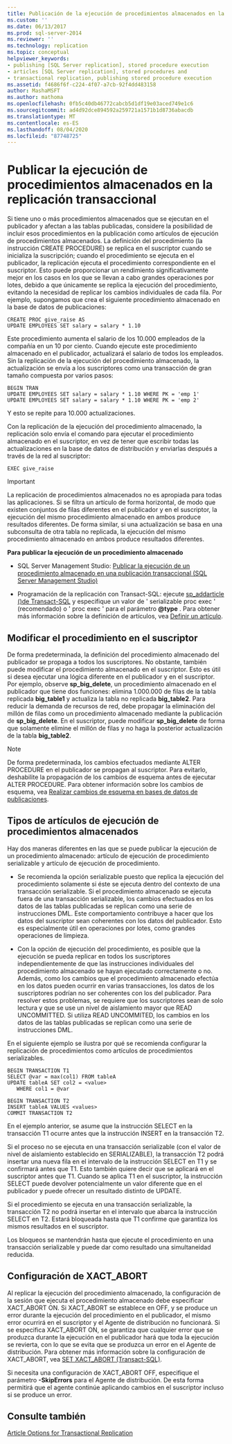 ```yaml
---
title: Publicación de la ejecución de procedimientos almacenados en la replicación transaccional | Microsoft Docs
ms.custom: ''
ms.date: 06/13/2017
ms.prod: sql-server-2014
ms.reviewer: ''
ms.technology: replication
ms.topic: conceptual
helpviewer_keywords:
- publishing [SQL Server replication], stored procedure execution
- articles [SQL Server replication], stored procedures and
- transactional replication, publishing stored procedure execution
ms.assetid: f4686f6f-c224-4f07-a7cb-92f4dd483158
author: MashaMSFT
ms.author: mathoma
ms.openlocfilehash: 0fb5c40db46772cabcb5d1df19e03aced749e1c6
ms.sourcegitcommit: ad4d92dce894592a259721a1571b1d8736abacdb
ms.translationtype: MT
ms.contentlocale: es-ES
ms.lasthandoff: 08/04/2020
ms.locfileid: "87748725"
---
```

# <a name="publishing-stored-procedure-execution-in-transactional-replication"></a>Publicar la ejecución de procedimientos almacenados en la replicación transaccional
  Si tiene uno o más procedimientos almacenados que se ejecutan en el publicador y afectan a las tablas publicadas, considere la posibilidad de incluir esos procedimientos en la publicación como artículos de ejecución de procedimientos almacenados. La definición del procedimiento (la instrucción CREATE PROCEDURE) se replica en el suscriptor cuando se inicializa la suscripción; cuando el procedimiento se ejecuta en el publicador, la replicación ejecuta el procedimiento correspondiente en el suscriptor. Esto puede proporcionar un rendimiento significativamente mejor en los casos en los que se llevan a cabo grandes operaciones por lotes, debido a que únicamente se replica la ejecución del procedimiento, evitando la necesidad de replicar los cambios individuales de cada fila. Por ejemplo, supongamos que crea el siguiente procedimiento almacenado en la base de datos de publicaciones:  
  
```  
CREATE PROC give_raise AS  
UPDATE EMPLOYEES SET salary = salary * 1.10  
```  
  
 Este procedimiento aumenta el salario de los 10.000 empleados de la compañía en un 10 por ciento. Cuando ejecute este procedimiento almacenado en el publicador, actualizará el salario de todos los empleados. Sin la replicación de la ejecución del procedimiento almacenado, la actualización se envía a los suscriptores como una transacción de gran tamaño compuesta por varios pasos:  
  
```  
BEGIN TRAN  
UPDATE EMPLOYEES SET salary = salary * 1.10 WHERE PK = 'emp 1'  
UPDATE EMPLOYEES SET salary = salary * 1.10 WHERE PK = 'emp 2'  
```  
  
 Y esto se repite para 10.000 actualizaciones.  
  
 Con la replicación de la ejecución del procedimiento almacenado, la replicación solo envía el comando para ejecutar el procedimiento almacenado en el suscriptor, en vez de tener que escribir todas las actualizaciones en la base de datos de distribución y enviarlas después a través de la red al suscriptor:  
  
```  
EXEC give_raise  
```  
  
> [!IMPORTANT]  
>  La replicación de procedimientos almacenados no es apropiada para todas las aplicaciones. Si se filtra un artículo de forma horizontal, de modo que existen conjuntos de filas diferentes en el publicador y en el suscriptor, la ejecución del mismo procedimiento almacenado en ambos produce resultados diferentes. De forma similar, si una actualización se basa en una subconsulta de otra tabla no replicada, la ejecución del mismo procedimiento almacenado en ambos produce resultados diferentes.  
  
 **Para publicar la ejecución de un procedimiento almacenado**  
  
-   SQL Server Management Studio: [Publicar la ejecución de un procedimiento almacenado en una publicación transaccional &#40;SQL Server Management Studio&#41;](../publish/publish-execution-of-stored-procedure-in-transactional-publication.md)  
  
-   Programación de la replicación con Transact-SQL: ejecute [sp_addarticle &#40;&#41;de Transact-SQL](/sql/relational-databases/system-stored-procedures/sp-addarticle-transact-sql) y especifique un valor de ' serializable proc exec ' (recomendado) o ' proc exec ' para el parámetro **@type** . Para obtener más información sobre la definición de artículos, vea [Definir un artículo](../publish/define-an-article.md).  
  
## <a name="modifying-the-procedure-at-the-subscriber"></a>Modificar el procedimiento en el suscriptor  
 De forma predeterminada, la definición del procedimiento almacenado del publicador se propaga a todos los suscriptores. No obstante, también puede modificar el procedimiento almacenado en el suscriptor. Esto es útil si desea ejecutar una lógica diferente en el publicador y en el suscriptor. Por ejemplo, observe **sp_big_delete**, un procedimiento almacenado en el publicador que tiene dos funciones: elimina 1.000.000 de filas de la tabla replicada **big_table1** y actualiza la tabla no replicada **big_table2**. Para reducir la demanda de recursos de red, debe propagar la eliminación del millón de filas como un procedimiento almacenado mediante la publicación de **sp_big_delete**. En el suscriptor, puede modificar **sp_big_delete** de forma que solamente elimine el millón de filas y no haga la posterior actualización de la tabla **big_table2**.  
  
> [!NOTE]  
>  De forma predeterminada, los cambios efectuados mediante ALTER PROCEDURE en el publicador se propagan al suscriptor. Para evitarlo, deshabilite la propagación de los cambios de esquema antes de ejecutar ALTER PROCEDURE. Para obtener información sobre los cambios de esquema, vea [Realizar cambios de esquema en bases de datos de publicaciones](../publish/make-schema-changes-on-publication-databases.md).  
  
## <a name="types-of-stored-procedure-execution-articles"></a>Tipos de artículos de ejecución de procedimientos almacenados  
 Hay dos maneras diferentes en las que se puede publicar la ejecución de un procedimiento almacenado: artículo de ejecución de procedimiento serializable y artículo de ejecución de procedimiento.  
  
-   Se recomienda la opción serializable puesto que replica la ejecución del procedimiento solamente si éste se ejecuta dentro del contexto de una transacción serializable. Si el procedimiento almacenado se ejecuta fuera de una transacción serializable, los cambios efectuados en los datos de las tablas publicadas se replican como una serie de instrucciones DML. Este comportamiento contribuye a hacer que los datos del suscriptor sean coherentes con los datos del publicador. Esto es especialmente útil en operaciones por lotes, como grandes operaciones de limpieza.  
  
-   Con la opción de ejecución del procedimiento, es posible que la ejecución se pueda replicar en todos los suscriptores independientemente de que las instrucciones individuales del procedimiento almacenado se hayan ejecutado correctamente o no. Además, como los cambios que el procedimiento almacenado efectúa en los datos pueden ocurrir en varias transacciones, los datos de los suscriptores podrían no ser coherentes con los del publicador. Para resolver estos problemas, se requiere que los suscriptores sean de solo lectura y que se use un nivel de aislamiento mayor que READ UNCOMMITTED. Si utiliza READ UNCOMMITED, los cambios en los datos de las tablas publicadas se replican como una serie de instrucciones DML.  
  
 En el siguiente ejemplo se ilustra por qué se recomienda configurar la replicación de procedimientos como artículos de procedimientos serializables.  
  
```  
BEGIN TRANSACTION T1  
SELECT @var = max(col1) FROM tableA  
UPDATE tableA SET col2 = <value>   
   WHERE col1 = @var   
  
BEGIN TRANSACTION T2  
INSERT tableA VALUES <values>  
COMMIT TRANSACTION T2  
```  
  
 En el ejemplo anterior, se asume que la instrucción SELECT en la transacción T1 ocurre antes que la instrucción INSERT en la transacción T2.  
  
 Si el proceso no se ejecuta en una transacción serializable (con el valor de nivel de aislamiento establecido en SERIALIZABLE), la transacción T2 podrá insertar una nueva fila en el intervalo de la instrucción SELECT en T1 y se confirmará antes que T1. Esto también quiere decir que se aplicará en el suscriptor antes que T1. Cuando se aplica T1 en el suscriptor, la instrucción SELECT puede devolver potencialmente un valor diferente que en el publicador y puede ofrecer un resultado distinto de UPDATE.  
  
 Si el procedimiento se ejecuta en una transacción serializable, la transacción T2 no podrá insertar en el intervalo que abarca la instrucción SELECT en T2. Estará bloqueada hasta que T1 confirme que garantiza los mismos resultados en el suscriptor.  
  
 Los bloqueos se mantendrán hasta que ejecute el procedimiento en una transacción serializable y puede dar como resultado una simultaneidad reducida.  
  
## <a name="the-xact_abort-setting"></a>Configuración de XACT_ABORT  
 Al replicar la ejecución del procedimiento almacenado, la configuración de la sesión que ejecuta el procedimiento almacenado debe especificar XACT_ABORT ON. Si XACT_ABORT se establece en OFF, y se produce un error durante la ejecución del procedimiento en el publicador, el mismo error ocurrirá en el suscriptor y el Agente de distribución no funcionará. Si se especifica XACT_ABORT ON, se garantiza que cualquier error que se produzca durante la ejecución en el publicador hará que toda la ejecución se revierta, con lo que se evita que se produzca un error en el Agente de distribución. Para obtener más información sobre la configuración de XACT_ABORT, vea [SET XACT_ABORT &#40;Transact-SQL&#41;](/sql/t-sql/statements/set-xact-abort-transact-sql).  
  
 Si necesita una configuración de XACT_ABORT OFF, especifique el parámetro **-SkipErrors** para el Agente de distribución. De esta forma permitirá que el agente continúe aplicando cambios en el suscriptor incluso si se produce un error.  
  
## <a name="see-also"></a>Consulte también  
 [Article Options for Transactional Replication](article-options-for-transactional-replication.md)  
  
  
